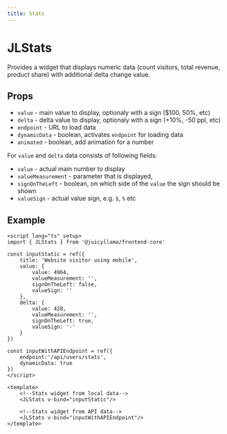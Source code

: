 ```yaml
---
title: Stats
---
```


# JLStats

Provides a widget that displays numeric data (count visitors, total revenue, product share) with additional delta change value.

## Props

- `value` - main value to display, optionaly with a sign ($100, 50%, etc)
- `delta` - delta value to display, optionaly with a sign (+10%, -50 ppl, etc)
- `endpoint` - URL to load data
- `dynamicData` - boolean, activates `endpoint` for loading data
- `animated` - boolean, add animation for a number

For `value` and `delta` data consists of following fields:

- `value` - actual main number to display
- `valueMeasurement` - parameter that is displayed,
- `signOnTheLeft` - boolean, on which side of the `value` the sign should be shown
- `valueSign` - actual value sign, e.g. `$`, `%` etc

## Example

```vue
<script lang="ts" setup>
import { JLStats } from '@juicyllama/frontend-core'

const inputStatic = ref({
    title: 'Website visitor using mobile',
    value: {
        value: 4964,
        valueMeasurement: '',
        signOnTheLeft: false,
        valueSign: ''
    },
    delta: {
        value: 428,
        valueMeasurement: '',
        signOnTheLeft: true,
        valueSign: '-'
    }
})

const inputWithAPIEndpoint = ref({
    endpoint:'/api/users/stats',
    dynamicData: true
})
</script>

<template>
    <!--Stats widget from local data-->
    <JLStats v-bind="inputStatic"/>

    <!--Stats widget from API data-->
    <JLStats v-bind="inputWithAPIEndpoint"/>
</template>
```
